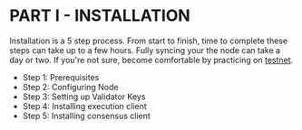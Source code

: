# PART I - INSTALLATION

Installation is a 5 step process. From start to finish, time to complete these steps can take up to a few hours. Fully syncing your the node can take a day or two. If you're not sure, become comfortable by practicing on [testnet](../../guide-or-how-to-setup-a-validator-on-eth2-testnet-prater-1/).

* Step 1: Prerequisites
* Step 2: Configuring Node
* Step 3: Setting up Validator Keys
* Step 4: Installing execution client
* Step 5: Installing consensus client
